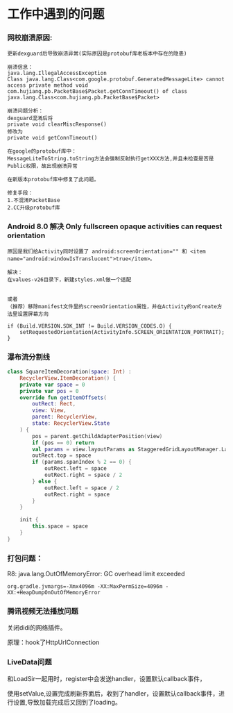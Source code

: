 # 工作中遇到的问题

### 网校崩溃原因:

```
更新dexguard后导致崩溃异常(实际原因是protobuf库老板本中存在的隐患)

崩溃信息：
java.lang.IllegalAccessException
Class java.lang.Class<com.google.protobuf.GeneratedMessageLite> cannot access private method void com.hujiang.pb.PacketBase$Packet.getConnTimeout() of class java.lang.Class<com.hujiang.pb.PacketBase$Packet>

崩溃问题分析：
dexguard混淆后将
private void clearMiscResponse() 
修改为
private void getConnTimeout()

在google的protobuf库中：
MessageLiteToString.toString方法会强制反射执行getXXX方法,并且未检查是否是Public权限，故出现崩溃异常

在新版本protobuf库中修复了此问题。

修复手段：
1.不混淆PacketBase 
2.CC升级protobuf库
```



### Android 8.0 解决 Only fullscreen opaque activities can request orientation

```
原因是我们给Activity同时设置了 android:screenOrientation="" 和 <item name="android:windowIsTranslucent">true</item>。

解决：
在values-v26目录下，新建styles.xml做一个适配


或者
（推荐）移除manifest文件里的screenOrientation属性，并在Activity的onCreate方法里设置屏幕方向

if (Build.VERSION.SDK_INT != Build.VERSION_CODES.O) {
	setRequestedOrientation(ActivityInfo.SCREEN_ORIENTATION_PORTRAIT);
}
```





### 瀑布流分割线

```kotlin
class SquareItemDecoration(space: Int) :
    RecyclerView.ItemDecoration() {
    private var space = 0
    private var pos = 0
    override fun getItemOffsets(
        outRect: Rect,
        view: View,
        parent: RecyclerView,
        state: RecyclerView.State
    ) {
        pos = parent.getChildAdapterPosition(view)
        if (pos == 0) return
        val params = view.layoutParams as StaggeredGridLayoutManager.LayoutParams
        outRect.top = space
        if (params.spanIndex % 2 == 0) {
            outRect.left = space
            outRect.right = space / 2
        } else {
            outRect.left = space / 2
            outRect.right = space
        }
    }

    init {
        this.space = space
    }
}
```



### 打包问题：

R8: java.lang.OutOfMemoryError: GC overhead limit exceeded

```
org.gradle.jvmargs=-Xmx4096m -XX:MaxPermSize=4096m -XX:+HeapDumpOnOutOfMemoryError
```



### 腾讯视频无法播放问题

关闭didi的网络插件。

原理：hook了HttpUrlConnection



### LiveData问题

和LoadSir一起用时，register中会发送handler，设置默认callback事件，

使用setValue,设置完成刷新界面后，收到了handler，设置默认callback事件，进行设置,导致加载完成后又回到了loading。
